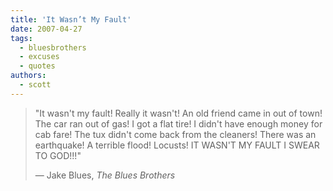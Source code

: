 ```yaml
---
title: 'It Wasn’t My Fault'
date: 2007-04-27
tags:
  - bluesbrothers
  - excuses
  - quotes
authors:
  - scott
---
```


> "It wasn't my fault! Really it wasn't! An old friend came in out of town! The car ran out of gas! I got a flat tire! I didn't have enough money for cab fare! The tux didn't come back from the cleaners! There was an earthquake! A terrible flood! Locusts! IT WASN'T MY FAULT I SWEAR TO GOD!!!"
>
> — Jake Blues, _The Blues Brothers_

